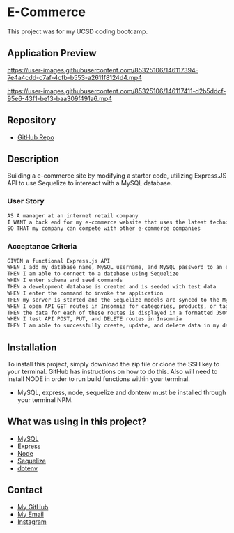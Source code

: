 # E-Commerce

This project was for my UCSD coding bootcamp. 

## Application Preview

https://user-images.githubusercontent.com/85325106/146117394-7e4a4cdd-c7af-4cfb-b553-a2611f8124d4.mp4

https://user-images.githubusercontent.com/85325106/146117411-d2b5ddcf-95e6-43f1-be13-baa309f491a6.mp4

## Repository

* [GitHub Repo](https://github.com/latommyla/E-Commerce)

## Description 

Building a e-commerce site by modifying a starter code, utilizing Express.JS API to use Sequelize to intereact with a MySQL database.

### User Story
```md
AS A manager at an internet retail company
I WANT a back end for my e-commerce website that uses the latest technologies
SO THAT my company can compete with other e-commerce companies
```
### Acceptance Criteria
```md
GIVEN a functional Express.js API
WHEN I add my database name, MySQL username, and MySQL password to an environment variable file
THEN I am able to connect to a database using Sequelize
WHEN I enter schema and seed commands
THEN a development database is created and is seeded with test data
WHEN I enter the command to invoke the application
THEN my server is started and the Sequelize models are synced to the MySQL database
WHEN I open API GET routes in Insomnia for categories, products, or tags
THEN the data for each of these routes is displayed in a formatted JSON
WHEN I test API POST, PUT, and DELETE routes in Insomnia
THEN I am able to successfully create, update, and delete data in my database
```

## Installation

To install this project, simply download the zip file or clone the SSH key to your terminal. GitHub has instructions on how to do this. Also will need to install NODE in order to run build functions within your terminal. 

- MySQL, express, node, sequelize and dontenv must be installed through your terminal NPM.

## What was using in this project?

- [MySQL](https://www.npmjs.com/package/mysql2)
- [Express](https://www.npmjs.com/package/express)
- [Node](https://nodejs.org/en/)
- [Sequelize](https://www.npmjs.com/package/sequelize)
- [dotenv](https://www.npmjs.com/package/dotenv)

## Contact

- [My GitHub](https://github.com/latommyla)
- [My Email](mailto:tommyl.dmd@gmail.com)
- [Instagram](https://instagram.com/latommyla)
